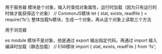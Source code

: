 <!-- CommonJs:  -->
  用于服务器
  模块是个对象，输入时查找对象属性，运行时加载（因为只有运行的时候才能获得这个对象）
  // CommonJS模块
  let { stat, exists, readfile } = require('fs');
  整体加载fs模块，生成一个对象，再从这个对象上读取三个方法

<!-- AMD -->
  用于浏览器
<!-- ES module -->
  es module 模块不是对象，他是通过 export 输出指定代码，再通过 import 输入
  编译时加载（静态加载）
  // ES6模块
  import { stat, exists, readFile } from 'fs';





